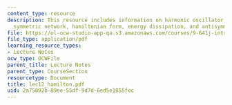 ```yaml
---
content_type: resource
description: This resource includes information on harmonic oscillator, dissipation,
  symmetric network, hamiltonian form, energy dissipation, and antisymmetric networks.
file: https://ol-ocw-studio-app-qa.s3.amazonaws.com/courses/9-641j-introduction-to-neural-networks-spring-2005/2a75092b89ee55df9d7d6ed5e1855fec_lec12_hamilton.pdf
file_type: application/pdf
learning_resource_types:
- Lecture Notes
ocw_type: OCWFile
parent_title: Lecture Notes
parent_type: CourseSection
resourcetype: Document
title: lec12_hamilton.pdf
uid: 2a75092b-89ee-55df-9d7d-6ed5e1855fec
---
```

